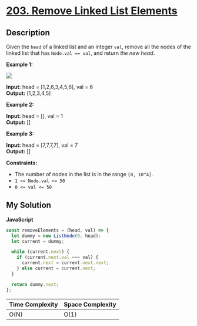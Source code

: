 # [203. Remove Linked List Elements](https://leetcode.com/problems/remove-linked-list-elements)

## Description

Given the `head` of a linked list and an integer `val`, remove all the nodes of the linked list that has `Node.val == val`, and return _the new head_.

**Example 1:**

![](https://assets.leetcode.com/uploads/2021/03/06/removelinked-list.jpg)

**Input:** head = [1,2,6,3,4,5,6], val = 6  
**Output:** [1,2,3,4,5]

**Example 2:**

**Input:** head = [], val = 1  
**Output:** []

**Example 3:**

**Input:** head = [7,7,7,7], val = 7  
**Output:** []

**Constraints:**

- The number of nodes in the list is in the range `[0, 10^4]`.
- `1 <= Node.val <= 50`
- `0 <= val <= 50`

## My Solution

**JavaScript**

```js
const removeElements = (head, val) => {
  let dummy = new ListNode(0, head);
  let current = dummy;

  while (current.next) {
    if (current.next.val === val) {
      current.next = current.next.next;
    } else current = current.next;
  }

  return dummy.next;
};
```

| Time Complexity | Space Complexity |
| --------------- | ---------------- |
| O(N)            | O(1)             |
